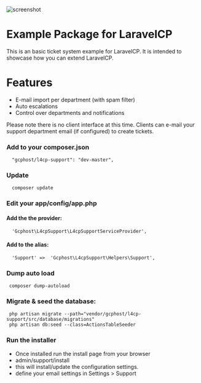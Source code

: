 ![screenshot](http://i.imgur.com/EkP4YaG.png)

# Example Package for LaravelCP
This is an basic ticket system example for LaravelCP. It is intended to showcase how you can extend LaravelCP.

# Features
- E-mail import per department (with spam filter)
- Auto escalations
- Control over departments and notifications

Please note there is no client interface at this time. Clients can e-mail your support department email (if configured) to create tickets.

### Add to your composer.json

      "gcphost/l4cp-support": "dev-master",

### Update

      composer update

### Edit your app/config/app.php

#### Add the the provider:

      'Gcphost\L4cpSupport\L4cpSupportServiceProvider',

#### Add to the alias:

      'Support'	=>	'Gcphost\L4cpSupport\Helpers\Support',
 


### Dump auto load 

     composer dump-autoload
     
### Migrate & seed the database:

     php artisan migrate --path="vendor/gcphost/l4cp-support/src/database/migrations"
     php artisan db:seed --class=ActionsTableSeeder
     
     
### Run the installer
- Once installed run the install page from your browser
- admin/support/install
- this will install/update the configuration settings.
- define your email settings in Settings > Support

